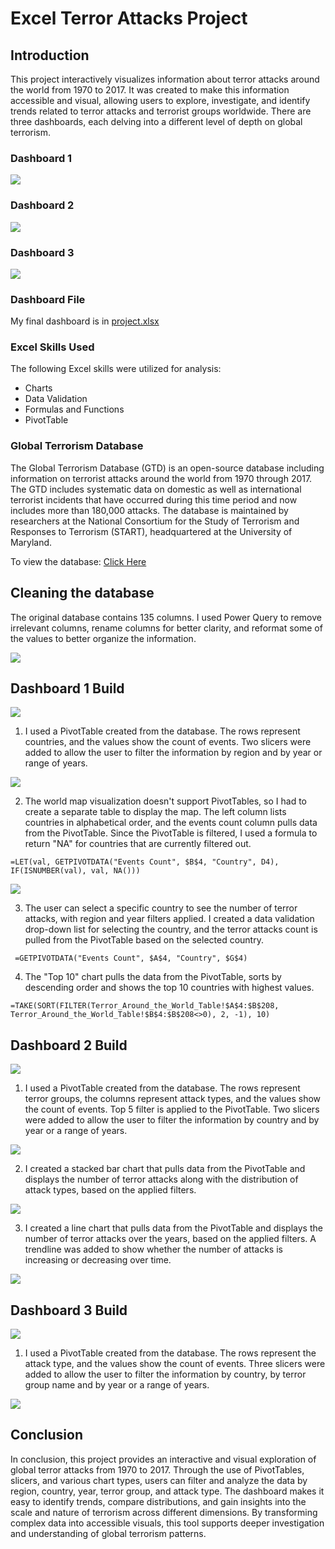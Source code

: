 # Excel Terror Attacks Project

## Introduction
This project interactively visualizes information about terror attacks around the world from 1970 to 2017. It was created to make this information accessible and visual, allowing users to explore, investigate, and identify trends related to terror attacks and terrorist groups worldwide.
There are three dashboards, each delving into a different level of depth on global terrorism.

### Dashboard 1
![](screenshots/dashboard1.JPG)
### Dashboard 2
![](screenshots/dashboard2.JPG)
### Dashboard 3
![](screenshots/dashboard3.JPG)

### Dashboard File
My final dashboard is in [project.xlsx](project.xlsx)

### Excel Skills Used
The following Excel skills were utilized for analysis:
* Charts
* Data Validation
* Formulas and Functions
* PivotTable

### Global Terrorism Database
The Global Terrorism Database (GTD) is an open-source database including information on terrorist attacks around the world from 1970 through 2017. The GTD includes systematic data on domestic as well as international terrorist incidents that have occurred during this time period and now includes more than 180,000 attacks. The database is maintained by researchers at the National Consortium for the Study of Terrorism and Responses to Terrorism (START), headquartered at the University of Maryland.

To view the database: [Click Here](https://www.kaggle.com/datasets/START-UMD/gtd/data)

## Cleaning the database
The original database contains 135 columns. I used Power Query to remove irrelevant columns, rename columns for better clarity, and reformat some of the values to better organize the information.

![](screenshots/powerquery.JPG)

## Dashboard 1 Build
![](screenshots/dashboard1.JPG)

1. I used a PivotTable created from the database.
The rows represent countries, and the values show the count of events.
Two slicers were added to allow the user to filter the information by region and by year or range of years.

![](screenshots\dashboard1_1.jpg)

2. The world map visualization doesn't support PivotTables, so I had to create a separate table to display the map.
The left column lists countries in alphabetical order, and the events count column pulls data from the PivotTable.
Since the PivotTable is filtered, I used a formula to return "NA" for countries that are currently filtered out.

``=LET(val, GETPIVOTDATA("Events Count", $B$4, "Country", D4), IF(ISNUMBER(val), val, NA()))``

![](screenshots/dashboard1_2.JPG)

3. The user can select a specific country to see the number of terror attacks, with region and year filters applied.
I created a data validation drop-down list for selecting the country, and the terror attacks count is pulled from the PivotTable based on the selected country.

`` =GETPIVOTDATA("Events Count", $A$4, "Country", $G$4)``

4. The "Top 10" chart pulls the data from the PivotTable, sorts by descending order and shows the top 10 countries with highest values.

``=TAKE(SORT(FILTER(Terror_Around_the_World_Table!$A$4:$B$208, Terror_Around_the_World_Table!$B$4:$B$208<>0), 2, -1), 10)``

## Dashboard 2 Build
![](screenshots/dashboard2.JPG)

1. I used a PivotTable created from the database.
The rows represent terror groups, the columns represent attack types, and the values show the count of events. Top 5 filter is applied to the PivotTable.
Two slicers were added to allow the user to filter the information by country and by year or a range of years.

![](screenshots/dashboard2_1.JPG)

2. I created a stacked bar chart that pulls data from the PivotTable and displays the number of terror attacks along with the distribution of attack types, based on the applied filters.

![](screenshots/dashboard2_2.JPG)

3. I created a line chart that pulls data from the PivotTable and displays the number of terror attacks over the years, based on the applied filters.
A trendline was added to show whether the number of attacks is increasing or decreasing over time.

![](screenshots/dashboard2_3.JPG)

## Dashboard 3 Build
![](screenshots/dashboard3.JPG)

1. I used a PivotTable created from the database.
The rows represent the attack type, and the values show the count of events.
Three slicers were added to allow the user to filter the information by country, by terror group name and by year or a range of years.

![](screenshots/dashboard3_1.JPG)

## Conclusion
In conclusion, this project provides an interactive and visual exploration of global terror attacks from 1970 to 2017. Through the use of PivotTables, slicers, and various chart types, users can filter and analyze the data by region, country, year, terror group, and attack type. The dashboard makes it easy to identify trends, compare distributions, and gain insights into the scale and nature of terrorism across different dimensions. By transforming complex data into accessible visuals, this tool supports deeper investigation and understanding of global terrorism patterns.
